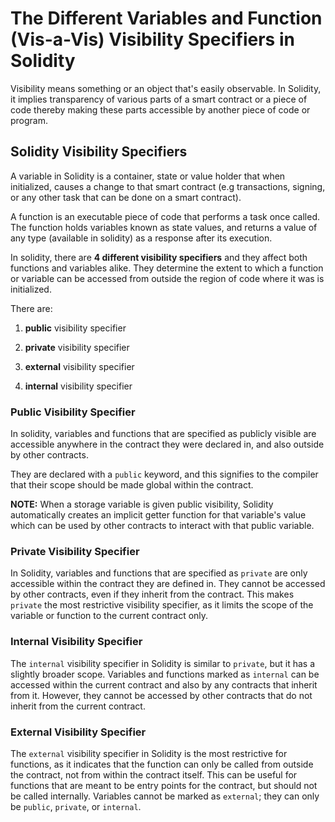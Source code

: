 # The Different Variables and Function (Vis-a-Vis) Visibility Specifiers in Solidity

Visibility means something or an object that's easily observable. In Solidity, it implies transparency of various parts of a smart contract or a piece of code thereby making these parts accessible by another piece of code or program.

## Solidity Visibility Specifiers

A variable in Solidity is a container, state or value holder that when initialized, causes a change to that smart contract (e.g transactions, signing, or any other task that can be done on a smart contract).

A function is an executable piece of code that performs a task once called. The function holds variables known as state values, and returns a value of any type (available in solidity) as a response after its execution.

In solidity, there are **4 different visibility specifiers** and they affect both functions and variables alike. They determine the extent to which a function or variable can be accessed from outside the region of code where it was is initialized.

There are:

1. **public** visibility specifier

2. **private** visibility specifier

3. **external** visibility specifier

4. **internal** visibility specifier

### Public Visibility Specifier

In solidity, variables and functions that are specified as publicly visible are accessible anywhere in the contract they were declared in, and also outside by other contracts.

They are declared with a  `public` keyword, and this signifies to the compiler that their scope should be made global within the contract.

**NOTE:** When a storage variable is given public visibility, Solidity automatically creates an implicit getter function for that variable's value which can be used by other contracts to interact with that public variable.

### Private Visibility Specifier

In Solidity, variables and functions that are specified as `private` are only accessible within the contract they are defined in. They cannot be accessed by other contracts, even if they inherit from the contract. This makes `private` the most restrictive visibility specifier, as it limits the scope of the variable or function to the current contract only.

### Internal Visibility Specifier

The `internal` visibility specifier in Solidity is similar to `private`, but it has a slightly broader scope. Variables and functions marked as `internal` can be accessed within the current contract and also by any contracts that inherit from it. However, they cannot be accessed by other contracts that do not inherit from the current contract.

### External Visibility Specifier

The `external` visibility specifier in Solidity is the most restrictive for functions, as it indicates that the function can only be called from outside the contract, not from within the contract itself. This can be useful for functions that are meant to be entry points for the contract, but should not be called internally. Variables cannot be marked as `external`; they can only be `public`, `private`, or `internal`.
